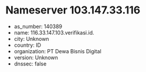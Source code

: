 # Nameserver 103.147.33.116

* as_number: 140389
* name: 116.33.147.103.verifikasi.id.
* city: Unknown
* country: ID
* organization: PT Dewa Bisnis Digital
* version: Unknown
* dnssec: false
